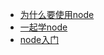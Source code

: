 - [为什么要使用node](https://juejin.im/post/57b54f151532bc0063ebfe31)
- [一起学node](https://juejin.im/entry/58354045da2f6000627baa53)
- [node入门](https://juejin.im/entry/5675217e60b294e7ce8e2a4c)